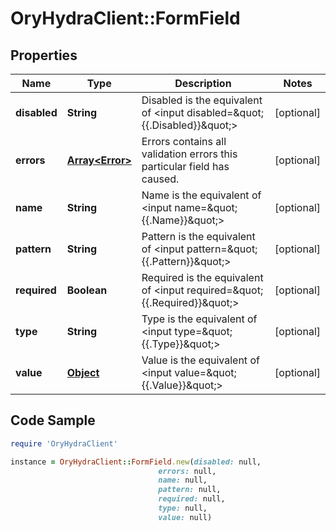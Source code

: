 # OryHydraClient::FormField

## Properties

Name | Type | Description | Notes
------------ | ------------- | ------------- | -------------
**disabled** | **String** | Disabled is the equivalent of &lt;input disabled&#x3D;\&quot;{{.Disabled}}\&quot;&gt; | [optional] 
**errors** | [**Array&lt;Error&gt;**](Error.md) | Errors contains all validation errors this particular field has caused. | [optional] 
**name** | **String** | Name is the equivalent of &lt;input name&#x3D;\&quot;{{.Name}}\&quot;&gt; | [optional] 
**pattern** | **String** | Pattern is the equivalent of &lt;input pattern&#x3D;\&quot;{{.Pattern}}\&quot;&gt; | [optional] 
**required** | **Boolean** | Required is the equivalent of &lt;input required&#x3D;\&quot;{{.Required}}\&quot;&gt; | [optional] 
**type** | **String** | Type is the equivalent of &lt;input type&#x3D;\&quot;{{.Type}}\&quot;&gt; | [optional] 
**value** | [**Object**](.md) | Value is the equivalent of &lt;input value&#x3D;\&quot;{{.Value}}\&quot;&gt; | [optional] 

## Code Sample

```ruby
require 'OryHydraClient'

instance = OryHydraClient::FormField.new(disabled: null,
                                 errors: null,
                                 name: null,
                                 pattern: null,
                                 required: null,
                                 type: null,
                                 value: null)
```


